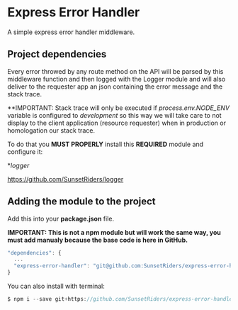 # Express Error Handler
A simple express error handler middleware.

## Project dependencies

Every error throwed by any route method on the API will be parsed by this middleware function and then logged with the Logger module and will also deliver to the requester app an json containing the error message and the stack trace.

**IMPORTANT: Stack trace will only be executed if *process.env.NODE_ENV* variable is configured to *development* so this way we will take care to not display to the client application (resource requester) when in production or homologation our stack trace.

To do that you **MUST PROPERLY** install this **REQUIRED** module and configure it:

**logger*

https://github.com/SunsetRiders/logger

## Adding the module to the project

Add this into your **package.json** file.

**IMPORTANT: This is not a npm module but will work the same way, you must add manualy because the base code is here in GitHub.**

```javascript
"dependencies": {
  ...
  "express-error-handler": "git@github.com:SunsetRiders/express-error-handler.git"
}
 ```
 
 You can also install with terminal:
 
 ```javascript
 $ npm i --save git+https://github.com/SunsetRiders/express-error-handler.git
 ```
